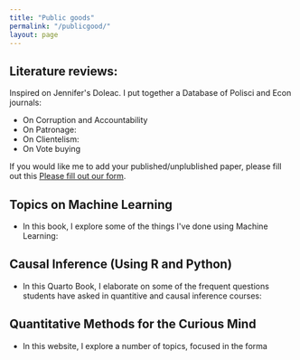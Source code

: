 ```yaml
---
title: "Public goods"
permalink: "/publicgood/"
layout: page
---
```


## Literature reviews: 

Inspired on Jennifer's Doleac. I put together a Database of Polisci and Econ journals: 

 - On Corruption and Accountability
 - On Patronage:
 - On Clientelism:
 - On Vote buying

If you would like me to add your published/unplublished paper, please fill out this [Please fill out our form](https://docs.google.com/forms/d/e/1FAIpQLSd1Erf2ql-jXfvQhsjt3Wwn7uxhehd7/viewform?embedded=true). 

## Topics on Machine Learning

- In this book, I explore some of the things I've done using Machine Learning: 

## Causal Inference (Using R and Python)

- In this Quarto Book, I elaborate on some of the frequent questions students have asked in quantitive and causal inference courses: 

## Quantitative Methods for the Curious Mind

- In this website, I explore a number of topics, focused in the forma

